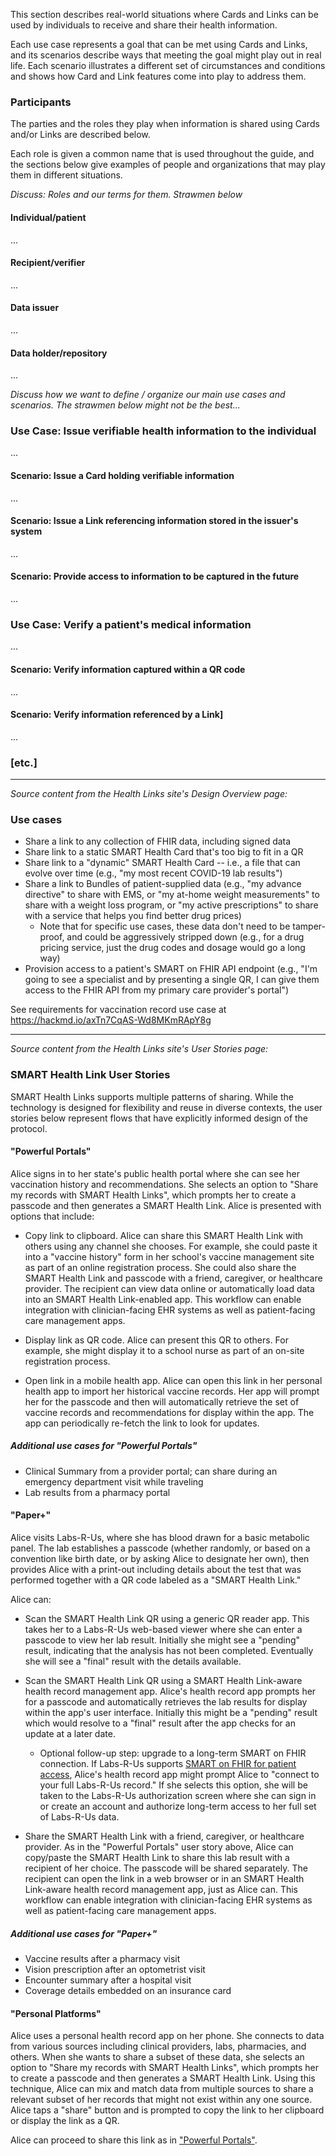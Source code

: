 This section describes real-world situations where Cards and Links can be used by individuals to receive and share their health information.

Each use case represents a goal that can be met using Cards and Links, and its scenarios describe ways that meeting the goal might play out in real life. Each scenario illustrates a different set of circumstances and conditions and shows how Card and Link features come into play to address them. 

<p></p>

### Participants
The parties and the roles they play when information is shared using Cards and/or Links are described below.

Each role is given a common name that is used throughout the guide, and the sections below give examples of people and organizations that may play them in different situations.

<p></p>

_Discuss: Roles and our terms for them. Strawmen below_

<p></p>

#### Individual/patient
...

#### Recipient/verifier
...

#### Data issuer
...

#### Data holder/repository
... 

<p></p>
<p></p>

_Discuss how we want to define / organize our main use cases and scenarios. The strawmen below might not be the best..._

<p></p>

### Use Case: Issue verifiable health information to the individual
...

#### Scenario: Issue a Card holding verifiable information
...

#### Scenario: Issue a Link referencing information stored in the issuer's system
...

#### Scenario: Provide access to information to be captured in the future
...

### Use Case: Verify a patient's medical information
...

#### Scenario: Verify information captured within a QR code
... 

#### Scenario: Verify information referenced by a Link]
...

### [etc.]

<p></p>

<hr>

_Source content from the Health Links site's Design Overview page:_

<p></p>

### Use cases

* Share a link to any collection of FHIR data, including signed data
* Share link to a static SMART Health Card that's too big to fit in a QR
* Share link to a "dynamic" SMART Health Card -- i.e., a file that can evolve over time (e.g., "my most recent COVID-19 lab results")
* Share a link to Bundles of patient-supplied data (e.g., "my advance directive" to share with EMS, or "my at-home weight measurements" to share with a weight loss program, or "my active prescriptions" to share with a service that helps you find better drug prices)
  * Note that for specific use cases, these data don't need to be tamper-proof, and could be aggressively stripped down (e.g., for a drug pricing service, just the drug codes and dosage would go a long way)
* Provision access to a patient's SMART on FHIR API endpoint (e.g., "I'm going to see a specialist and by presenting a single QR, I can give them access to the FHIR API from my primary care provider's portal")

See requirements for vaccination record use case at https://hackmd.io/axTn7CqAS-Wd8MKmRApY8g

<p></p>

<hr>

_Source content from the Health Links site's User Stories page:_

<p></p>

### SMART Health Link User Stories

SMART Health Links supports multiple patterns of sharing. While the technology
is designed for flexibility and reuse in diverse contexts, the user stories
below represent flows that have explicitly informed design of the protocol.

<p></p>

#### "Powerful Portals"

Alice signs in to her state's public health portal where she can see her 
vaccination history and recommendations. She selects an option to "Share my
records with SMART Health Links", which prompts her to create a passcode
and then generates a SMART Health Link. Alice is presented with options that include:

* Copy link to clipboard.
Alice can share this SMART Health Link with others using any channel she chooses. For example,
she could paste it into a "vaccine history" form in her school's vaccine
management site as part of an online registration process. She could also share
the SMART Health Link and passcode with a friend, caregiver, or healthcare provider. The recipient 
can view data online or automatically load data into an SMART Health Link-enabled app. This
workflow can enable integration with clinician-facing EHR systems as well as
patient-facing care management apps.

* Display link as QR code.
Alice can present this QR to others. For example, she might display it to a school
nurse as part of an on-site registration process.

* Open link in a mobile health app.
Alice can open this link in her personal health app to import her historical vaccine
records. Her app will prompt her for the passcode and then will automatically 
retrieve the set of vaccine records and recommendations for display within the app. 
The app can periodically re-fetch the link to look for updates.

<p></p>

##### Additional use cases for "Powerful Portals"

* Clinical Summary from a provider portal; can share during an emergency department visit while traveling
* Lab results from a pharmacy portal

<p></p>

#### "Paper+"

Alice visits Labs-R-Us, where she has blood drawn for a basic metabolic panel.
The lab establishes a passcode (whether randomly, or based on a convention like
birth date, or by asking Alice to designate her own), then provides Alice with a
print-out including details about the test that was performed together with a 
QR code labeled as a "SMART Health Link." 

Alice can:

* Scan the SMART Health Link QR using a generic QR reader app.
This takes her to a Labs-R-Us web-based viewer where she can enter a passcode to view her lab
result. Initially she might see a "pending" result, indicating that the analysis
has not been completed. Eventually she will see a "final" result with the
details available.

* Scan the SMART Health Link QR using a SMART Health Link-aware health record management app.
Alice's health record app prompts her for a passcode and automatically retrieves the lab
results for display within the app's user interface. Initially this might be a "pending" 
result which would resolve to a "final" result after the app checks for an update at a later
date.

  * Optional follow-up step: upgrade to a long-term SMART on FHIR connection.
  If Labs-R-Us supports [SMART on FHIR for patient
  access](https://hl7.org/fhir/smart-app-launch/), Alice's health record app
  might prompt Alice to "connect to your full Labs-R-Us record." If she selects
  this option, she will be taken to the Labs-R-Us authorization screen where she
  can sign in or create an account and authorize long-term access to her full set of 
  Labs-R-Us data.

* Share the SMART Health Link with a friend, caregiver, or healthcare provider.
As in the "Powerful Portals" user story above, Alice can copy/paste the SMART Health Link to
share this lab result with a recipient of her choice. The passcode will be shared separately. 
The recipient can open the link in a web browser or in an SMART Health Link-aware health record management 
app, just as Alice can. This workflow can enable integration with clinician-facing EHR
systems as well as patient-facing care management apps.

<p></p>

##### Additional use cases for "Paper+"

* Vaccine results after a pharmacy visit
* Vision prescription after an optometrist visit
* Encounter summary after a hospital visit
* Coverage details embedded on an insurance card

<p></p>

#### "Personal Platforms" 

Alice uses a personal health record app on her phone. She connects to data from
various sources including clinical providers, labs, pharmacies, and others. When
she wants to share a subset of these data, she selects an option to "Share my
records with SMART Health Links", which prompts her to create a passcode and
then generates a SMART Health Link. Using this technique, Alice can mix and match data from
multiple sources to share a relevant subset of her records that might not exist
within any one source. Alice taps a "share" button and is prompted to copy the
link to her clipboard or display the link as a QR.

Alice can proceed to share this link as in ["Powerful Portals"](#powerful-portals).

<p></p>
<p></p>